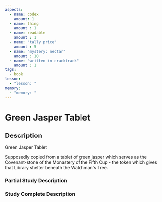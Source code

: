 ```yaml
---
aspects: 
  - name: codex
    amount: 1
  - name: thing
    amount : 1
  - name: readable
    amount : 1
  - name: "tally price"
    amount : 5
  - name: "mystery: nectar"
    amount : 10
  - name: "written in cracktrack"
    amount : 1
tags:
  - book
lesson:
  - "lesson: "
memory:
  - "memory: "
---
```


# Green Jasper Tablet

## Description
Green Jasper Tablet

Supposedly copied from a tablet of green jasper which serves as the Covenant-stone of the Monastery of the Fifth Cup - the token which gives that Library shelter beneath the Watchman's Tree.
### Partial Study Description

### Study Complete Description
